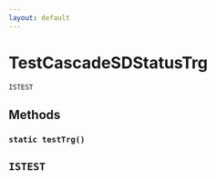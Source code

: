 ```yaml
---
layout: default
---
```


# TestCascadeSDStatusTrg

`ISTEST`

## Methods

### `static testTrg()`

## `ISTEST`
